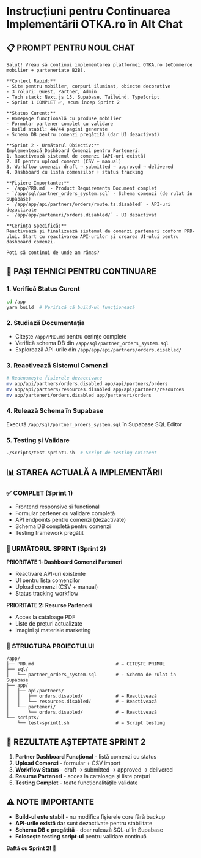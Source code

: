 # Instrucțiuni pentru Continuarea Implementării OTKA.ro în Alt Chat

## 📋 PROMPT PENTRU NOUL CHAT

```
Salut! Vreau să continui implementarea platformei OTKA.ro (eCommerce mobilier + parteneriate B2B). 

**Context Rapid:**
- Site pentru mobilier, corpuri iluminat, obiecte decorative
- 3 roluri: Guest, Partner, Admin  
- Tech stack: Next.js 15, Supabase, Tailwind, TypeScript
- Sprint 1 COMPLET ✅, acum încep Sprint 2

**Status Curent:**
- Homepage funcțională cu produse mobilier
- Formular partener complet cu validare
- Build stabil: 44/44 pagini generate
- Schema DB pentru comenzi pregătită (dar UI dezactivat)

**Sprint 2 - Următorul Obiectiv:**
Implementează Dashboard Comenzi pentru Parteneri:
1. Reactivează sistemul de comenzi (API-uri există)
2. UI pentru upload comenzi (CSV + manual)  
3. Workflow comenzi: draft → submitted → approved → delivered
4. Dashboard cu lista comenzilor + status tracking

**Fișiere Importante:**
- `/app/PRD.md` - Product Requirements Document complet
- `/app/sql/partner_orders_system.sql` - Schema comenzi (de rulat în Supabase)
- `/app/app/api/partners/orders/route.ts.disabled` - API-uri dezactivate
- `/app/app/parteneri/orders.disabled/` - UI dezactivat

**Cerința Specifică:**
Reactivează și finalizează sistemul de comenzi parteneri conform PRD-ului. Start cu reactivarea API-urilor și crearea UI-ului pentru dashboard comenzi.

Poți să continui de unde am rămas?
```

## 🔧 PAȘI TEHNICI PENTRU CONTINUARE

### 1. **Verifică Status Curent**
```bash
cd /app
yarn build  # Verifică că build-ul funcționează
```

### 2. **Studiază Documentația**
- Citește `/app/PRD.md` pentru cerințe complete
- Verifică schema DB din `/app/sql/partner_orders_system.sql`
- Explorează API-urile din `/app/app/api/partners/orders.disabled/`

### 3. **Reactivează Sistemul Comenzi**
```bash
# Redenumește fișierele dezactivate
mv app/api/partners/orders.disabled app/api/partners/orders
mv app/api/partners/resources.disabled app/api/partners/resources  
mv app/parteneri/orders.disabled app/parteneri/orders
```

### 4. **Rulează Schema în Supabase**
Execută `/app/sql/partner_orders_system.sql` în Supabase SQL Editor

### 5. **Testing și Validare**
```bash
./scripts/test-sprint1.sh  # Script de testing existent
```

## 📊 STAREA ACTUALĂ A IMPLEMENTĂRII

### ✅ COMPLET (Sprint 1)
- Frontend responsive și functional
- Formular partener cu validare completă
- API endpoints pentru comenzi (dezactivate)
- Schema DB completă pentru comenzi
- Testing framework pregătit

### 🔄 URMĂTORUL SPRINT (Sprint 2)
**PRIORITATE 1: Dashboard Comenzi Parteneri**
- Reactivare API-uri existente
- UI pentru lista comenzilor 
- Upload comenzi (CSV + manual)
- Status tracking workflow

**PRIORITATE 2: Resurse Parteneri**
- Acces la cataloage PDF
- Liste de prețuri actualizate
- Imagini și materiale marketing

### 📁 STRUCTURA PROIECTULUI

```
/app/
├── PRD.md                              # ← CITEȘTE PRIMUL
├── sql/
│   └── partner_orders_system.sql       # ← Schema de rulat în Supabase
├── app/
│   ├── api/partners/
│   │   ├── orders.disabled/            # ← Reactivează
│   │   └── resources.disabled/         # ← Reactivează  
│   └── parteneri/
│       └── orders.disabled/            # ← Reactivează
└── scripts/
    └── test-sprint1.sh                 # ← Script testing
```

## 🎯 REZULTATE AȘTEPTATE SPRINT 2

1. **Partner Dashboard Funcțional** - listă comenzi cu status
2. **Upload Comenzi** - formular + CSV import  
3. **Workflow Status** - draft → submitted → approved → delivered
4. **Resurse Parteneri** - acces la cataloage și liste prețuri
5. **Testing Complet** - toate funcționalitățile validate

## ⚠️ NOTE IMPORTANTE

- **Build-ul este stabil** - nu modifica fișierele core fără backup
- **API-urile există** dar sunt dezactivate pentru stabilitate
- **Schema DB e pregătită** - doar rulează SQL-ul în Supabase
- **Folosește testing script-ul** pentru validare continuă

**Baftă cu Sprint 2! 🚀**
